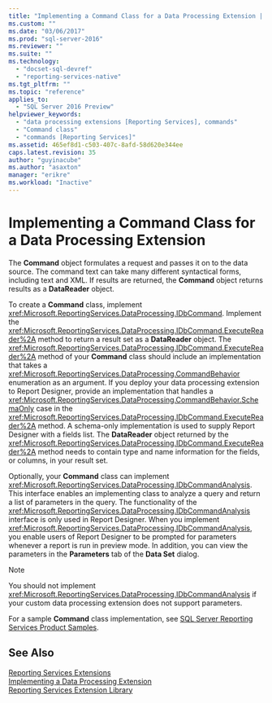 ```yaml
---
title: "Implementing a Command Class for a Data Processing Extension | Microsoft Docs"
ms.custom: ""
ms.date: "03/06/2017"
ms.prod: "sql-server-2016"
ms.reviewer: ""
ms.suite: ""
ms.technology: 
  - "docset-sql-devref"
  - "reporting-services-native"
ms.tgt_pltfrm: ""
ms.topic: "reference"
applies_to: 
  - "SQL Server 2016 Preview"
helpviewer_keywords: 
  - "data processing extensions [Reporting Services], commands"
  - "Command class"
  - "commands [Reporting Services]"
ms.assetid: 465ef8d1-c503-407c-8afd-58d620e344ee
caps.latest.revision: 35
author: "guyinacube"
ms.author: "asaxton"
manager: "erikre"
ms.workload: "Inactive"
---
```

# Implementing a Command Class for a Data Processing Extension
  The **Command** object formulates a request and passes it on to the data source. The command text can take many different syntactical forms, including text and XML. If results are returned, the **Command** object returns results as a **DataReader** object.  
  
 To create a **Command** class, implement <xref:Microsoft.ReportingServices.DataProcessing.IDbCommand>. Implement the <xref:Microsoft.ReportingServices.DataProcessing.IDbCommand.ExecuteReader%2A> method to return a result set as a **DataReader** object. The <xref:Microsoft.ReportingServices.DataProcessing.IDbCommand.ExecuteReader%2A> method of your **Command** class should include an implementation that takes a <xref:Microsoft.ReportingServices.DataProcessing.CommandBehavior> enumeration as an argument. If you deploy your data processing extension to Report Designer, provide an implementation that handles a <xref:Microsoft.ReportingServices.DataProcessing.CommandBehavior.SchemaOnly> case in the <xref:Microsoft.ReportingServices.DataProcessing.IDbCommand.ExecuteReader%2A> method. A schema-only implementation is used to supply Report Designer with a fields list. The **DataReader** object returned by the <xref:Microsoft.ReportingServices.DataProcessing.IDbCommand.ExecuteReader%2A> method needs to contain type and name information for the fields, or columns, in your result set.  
  
 Optionally, your **Command** class can implement <xref:Microsoft.ReportingServices.DataProcessing.IDbCommandAnalysis>. This interface enables an implementing class to analyze a query and return a list of parameters in the query. The functionality of the <xref:Microsoft.ReportingServices.DataProcessing.IDbCommandAnalysis> interface is only used in Report Designer. When you implement <xref:Microsoft.ReportingServices.DataProcessing.IDbCommandAnalysis>, you enable users of Report Designer to be prompted for parameters whenever a report is run in preview mode. In addition, you can view the parameters in the **Parameters** tab of the **Data Set** dialog.  
  
> [!NOTE]  
>  You should not implement <xref:Microsoft.ReportingServices.DataProcessing.IDbCommandAnalysis> if your custom data processing extension does not support parameters.  
  
 For a sample **Command** class implementation, see [SQL Server Reporting Services Product Samples](http://go.microsoft.com/fwlink/?LinkId=177889).  
  
## See Also  
 [Reporting Services Extensions](../../../reporting-services/extensions/reporting-services-extensions.md)   
 [Implementing a Data Processing Extension](../../../reporting-services/extensions/data-processing/implementing-a-data-processing-extension.md)   
 [Reporting Services Extension Library](../../../reporting-services/extensions/reporting-services-extension-library.md)  
  
  
